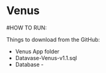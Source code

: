 # Venus

#HOW TO RUN:

Things to download from the GitHub:
- Venus App folder
- Datavase-Venus-v1.1.sql
- Database - 
